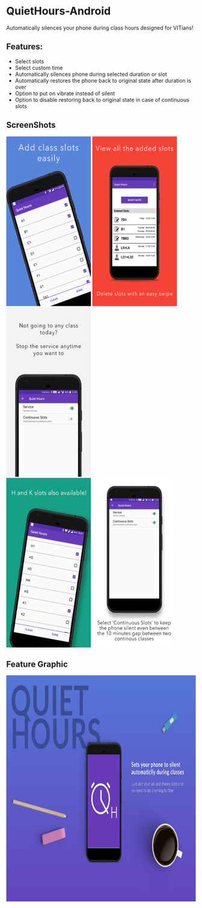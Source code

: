 # QuietHours-Android
Automatically silences your phone during class hours designed for VITians!

## Features:
- Select slots
- Select custom time
- Automatically silences phone during selected duration or slot
- Automatically restores the phone back to original state after duration is over
- Option to put on vibrate instead of silent
- Option to disable restoring back to original state in case of continuous slots

## ScreenShots

<div>
<img src="https://github.com/mayankagarwal09/QuietHours-Android/blob/master/screenshots/1.jpg" alt="screenshot1" width="225" height="450"/>
<img src="https://github.com/mayankagarwal09/QuietHours-Android/blob/master/screenshots/2.jpg" alt="screenshot2" width="225" height="450"/>
<img src="https://github.com/mayankagarwal09/QuietHours-Android/blob/master/screenshots/3.png" alt="screenshot3" width="225" height="450"/>
</div>
<div>
<img src="https://github.com/mayankagarwal09/QuietHours-Android/blob/master/screenshots/4.jpg" alt="screenshot4" width="225" height="450"/>
<img src="https://github.com/mayankagarwal09/QuietHours-Android/blob/master/screenshots/5.png" alt="screenshot5" width="225" height="450"/>
</div>

## Feature Graphic

<img src="https://github.com/mayankagarwal09/QuietHours-Android/blob/master/screenshots/feature-graphic.jpg" alt="feature-graphic" width="750" height="600"/>

